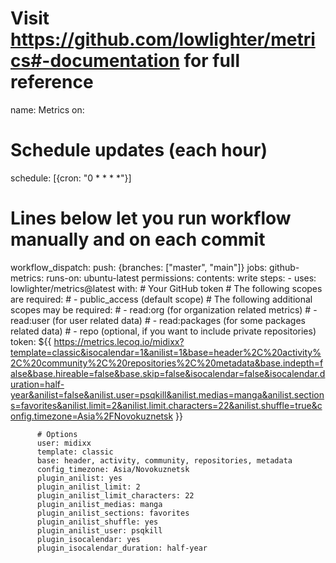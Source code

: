 <!-- name: Default metrics
uses: midixx/metrics@latest
with:
  filename: metrics.base.svg
  token: ${{ ![Metrics](https://metrics.lecoq.io/midixx?template=classic&isocalendar=1&stargazers=1&followup=1&sponsors=1&discussions=1&base=header%2C%20activity%2C%20community%2C%20repositories%2C%20metadata&base.indepth=false&base.hireable=false&base.skip=false&isocalendar=false&isocalendar.duration=half-year&stargazers=false&stargazers.charts=true&stargazers.charts.type=classic&stargazers.worldmap=false&stargazers.worldmap.sample=0&followup=false&followup.sections=repositories&followup.indepth=false&followup.archived=true&sponsors=false&sponsors.sections=goal%2C%20list%2C%20about&sponsors.past=false&sponsors.size=24&sponsors.title=Sponsor%20Me!&discussions=false&discussions.categories=true&discussions.categories.limit=0&config.timezone=Asia%2FNovokuznetsk) }}
  base: header, activity, community, repositories, metadata

  - uses: midixx/metrics@latest
  with:
    config_timezone: Russia/Moskow -->



# Visit https://github.com/lowlighter/metrics#-documentation for full reference
name: Metrics
on: 
  # Schedule updates (each hour)
  schedule: [{cron: "0 * * * *"}]
  # Lines below let you run workflow manually and on each commit
  workflow_dispatch:
  push: {branches: ["master", "main"]}
jobs:
  github-metrics:
    runs-on: ubuntu-latest
    permissions:
      contents: write
    steps:
      - uses: lowlighter/metrics@latest
        with:
          # Your GitHub token
          # The following scopes are required:
          #  - public_access (default scope)
          # The following additional scopes may be required:
          #  - read:org      (for organization related metrics)
          #  - read:user     (for user related data)
          #  - read:packages (for some packages related data)
          #  - repo          (optional, if you want to include private repositories)
          token: ${{ https://metrics.lecoq.io/midixx?template=classic&isocalendar=1&anilist=1&base=header%2C%20activity%2C%20community%2C%20repositories%2C%20metadata&base.indepth=false&base.hireable=false&base.skip=false&isocalendar=false&isocalendar.duration=half-year&anilist=false&anilist.user=psqkill&anilist.medias=manga&anilist.sections=favorites&anilist.limit=2&anilist.limit.characters=22&anilist.shuffle=true&config.timezone=Asia%2FNovokuznetsk }}

          # Options
          user: midixx
          template: classic
          base: header, activity, community, repositories, metadata
          config_timezone: Asia/Novokuznetsk
          plugin_anilist: yes
          plugin_anilist_limit: 2
          plugin_anilist_limit_characters: 22
          plugin_anilist_medias: manga
          plugin_anilist_sections: favorites
          plugin_anilist_shuffle: yes
          plugin_anilist_user: psqkill
          plugin_isocalendar: yes
          plugin_isocalendar_duration: half-year